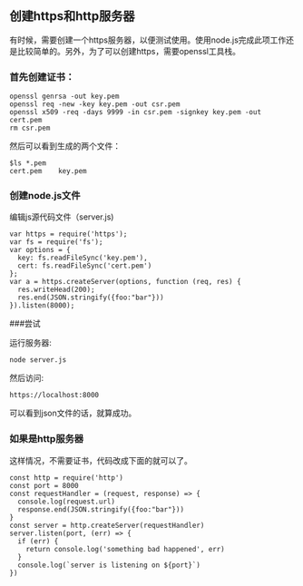 ## 创建https和http服务器

有时候，需要创建一个https服务器，以便测试使用。使用node.js完成此项工作还是比较简单的。另外，为了可以创建https，需要openssl工具栈。

### 首先创建证书：

    openssl genrsa -out key.pem
    openssl req -new -key key.pem -out csr.pem
    openssl x509 -req -days 9999 -in csr.pem -signkey key.pem -out cert.pem
    rm csr.pem

然后可以看到生成的两个文件：

    $ls *.pem 
    cert.pem	key.pem

### 创建node.js文件

编辑js源代码文件（server.js)

    var https = require('https');
    var fs = require('fs');
    var options = {
      key: fs.readFileSync('key.pem'),
      cert: fs.readFileSync('cert.pem')
    };
    var a = https.createServer(options, function (req, res) {
      res.writeHead(200);
      res.end(JSON.stringify({foo:"bar"}))
    }).listen(8000);

###尝试

运行服务器:

    node server.js

然后访问:

    https://localhost:8000

可以看到json文件的话，就算成功。

### 如果是http服务器

这样情况，不需要证书，代码改成下面的就可以了。

    const http = require('http')  
    const port = 8000
    const requestHandler = (request, response) => {  
      console.log(request.url)
      response.end(JSON.stringify({foo:"bar"}))
    }
    const server = http.createServer(requestHandler)
    server.listen(port, (err) => {  
      if (err) {
        return console.log('something bad happened', err)
      }
      console.log(`server is listening on ${port}`)
    })